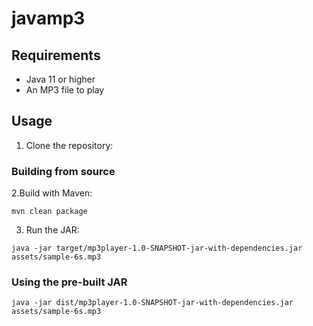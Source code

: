 # javamp3

## Requirements

- Java 11 or higher
- An MP3 file to play

## Usage
1. Clone the repository:

### Building from source

2.Build with Maven:
```
mvn clean package
```
3. Run the JAR:
```
java -jar target/mp3player-1.0-SNAPSHOT-jar-with-dependencies.jar assets/sample-6s.mp3
```

### Using the pre-built JAR
```
java -jar dist/mp3player-1.0-SNAPSHOT-jar-with-dependencies.jar assets/sample-6s.mp3
```
